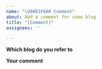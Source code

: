 ```yaml
---
name: "\U0001F680 Comment"
about: Add a comment for some blog
title: "[Comment]"
assignees: ''

---
```


**Which blog do you refer to**
<!--
A link or blog name is fine.
-->

**Your comment**
<!--
A clear and concise description of what you want to ask or comment any of your idea.
-->
